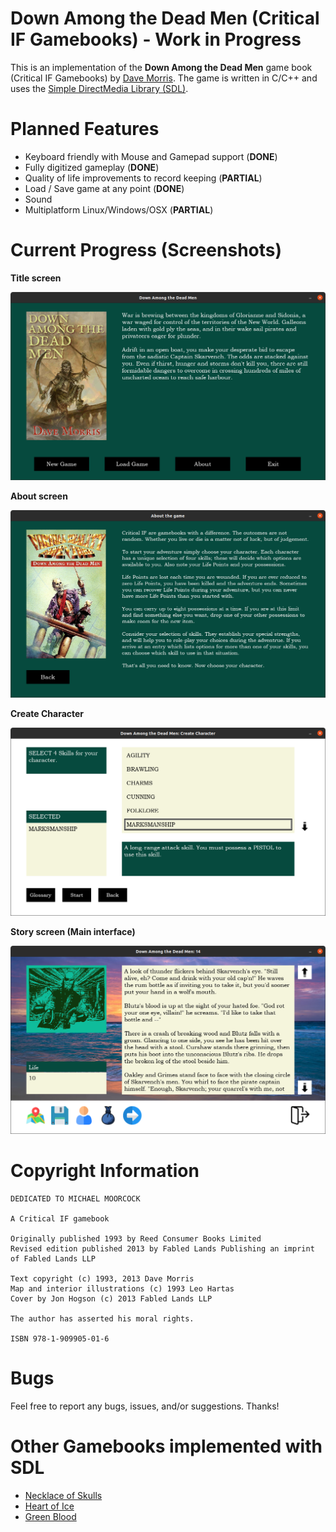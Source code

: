 # Down Among the Dead Men (Critical IF Gamebooks) - Work in Progress

This is an implementation of the **Down Among the Dead Men** game book (Critical IF Gamebooks) by [Dave Morris](https://fabledlands.blogspot.com/). The game is written in C/C++ and uses the [Simple DirectMedia Library (SDL)](https://www.libsdl.org/).

# Planned Features

- Keyboard friendly with Mouse and Gamepad support (**DONE**)
- Fully digitized gameplay (**DONE**)
- Quality of life improvements to record keeping (**PARTIAL**)
- Load / Save game at any point (**DONE**)
- Sound
- Multiplatform Linux/Windows/OSX (**PARTIAL**)

# Current Progress (Screenshots)

**Title screen**

![Title Screen](/screenshots/title-screen.png)

**About screen**

![About Screen](/screenshots/about-screen.png)

**Create Character**

![Create Character](/screenshots/create-character.png)

**Story screen (Main interface)**

![Story Screen](/screenshots/story-screen.png)

# Copyright Information 

```
DEDICATED TO MICHAEL MOORCOCK

A Critical IF gamebook

Originally published 1993 by Reed Consumer Books Limited
Revised edition published 2013 by Fabled Lands Publishing an imprint of Fabled Lands LLP

Text copyright (c) 1993, 2013 Dave Morris
Map and interior illustrations (c) 1993 Leo Hartas
Cover by Jon Hogson (c) 2013 Fabled Lands LLP

The author has asserted his moral rights.

ISBN 978-1-909905-01-6
```

# Bugs

Feel free to report any bugs, issues, and/or suggestions. Thanks!

# Other Gamebooks implemented with SDL

- [Necklace of Skulls](https://www.github.com/daelsepara/sdl-skulls)
- [Heart of Ice](https://www.github.com/daelsepara/sdl-heart)
- [Green Blood](https://www.github.com/daelsepara/sdl-green)